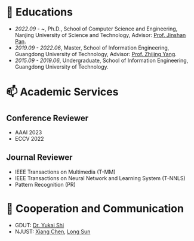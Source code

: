 
# 📖 Educations
- *2022.09 - ~*, Ph.D., School of Computer Science and Engineering, Nanjing University of Science and Technology, Advisor: [Prof. Jinshan Pan](https://jspan.github.io/).
- *2019.09 - 2022.06*, Master, School of Information Engineering, Guangdong University of Technology, Advisor: [Prof. Zhijing Yang](https://yzw.gdut.edu.cn/info/1118/2031.htm).
- *2015.09 - 2019.06*, Undergraduate, School of Information Engineering, Guangdong University of Technology.

# 📫 Academic Services
## Conference Reviewer
- AAAI 2023
- ECCV 2022

## Journal Reviewer
- IEEE Transactions on Multimedia (T-MM)
- IEEE Transactions on Neural Network and Learning System (T-NNLS)
- Pattern Recognition (PR)

# 👯 Cooperation and Communication
- GDUT: [Dr. Yukai Shi](https://ykshi.github.io)
- NJUST: [Xiang Chen](https://cxtalk.github.io), [Long Sun](https://github.com/sunny2109)

